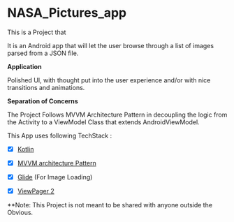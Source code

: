 # NASA_Pictures_app

This is a Project that 

 It is an Android app that will let the user browse through a list of images parsed from a JSON file. 

**Application**

Polished UI, with thought put into the user experience and/or with nice transitions and animations.

**Separation of Concerns**

The Project Follows MVVM Architecture Pattern in decoupling the logic from the Activity to a ViewModel Class that extends AndroidViewModel.


This App uses following TechStack : 

- [x] [Kotlin](https://kotlinlang.org/docs/reference/)
- [x] [MVVM architecture Pattern](https://en.wikipedia.org/wiki/Model%E2%80%93view%E2%80%93viewmodel)
- [x] [Glide](https://github.com/bumptech/glide) (For Image Loading)
- [x] [ViewPager 2](https://developer.android.com/reference/androidx/viewpager2/widget/ViewPager2)


**Note:
This Project is not meant to be shared with anyone outside the Obvious. 
